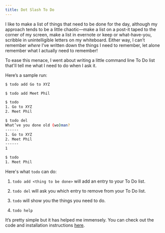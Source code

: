 ```yaml
---
title: Dot Slash To Do
---
```

I like to make a list of things that need to be done for the day, although my approach tends to be a little chaotic&#8212;make a list on a post-it taped to the corner of my screen, make a list in evernote or keep or what-have-you, scribble in unintelligible letters on my whiteboard. Either way, I can’t remember *where* I’ve written down the things I need to remember, let alone remember what I actually need to remember!

To ease this menace, I went about writing a little command line To Do list that'll tell me what I need to do when I ask it.

Here’s a sample run:

```bash
$ todo add Go to XYZ

$ todo add Meet Phil

$ todo
1. Go to XYZ
2. Meet Phil

$ todo del
What’ve you done old (wo)man?
------
1. Go to XYZ
2. Meet Phil
------
1

$ todo
1. Meet Phil
```

Here's what `todo` can do:

1. `todo add <thing to be done>` will add an entry to your To Do list. 

2. `todo del` will ask you which entry to remove from your To Do list.

3. `todo` will show you the things you need to do.

4. `todo help`

It’s pretty simple but it has helped me immensely. You can check out the code and installation instructions [here](https://github.com/Deborah-Digges/dot-slash-todo).



